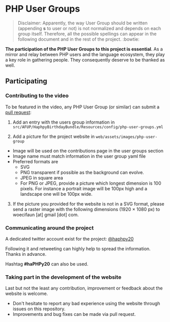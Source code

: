 # PHP User Groups

> Disclaimer: Apparently, the way User Group should be written (appending __s__ to user or not) is not normalized and depends on each group itself. Therefore, all the possible spellings can appear in the following document and in the rest of the project. :bowtie: 

__The participation of the PHP User Groups to this project is essential__. As a mirror and relay between PHP users and the language ecosystem, they play a key role in gathering people. They consequently deserve to be thanked as well.

## Participating

### Contributing to the video

To be featured in the video, any PHP User Group (or similar) can submit a [pull request](https://help.github.com/articles/using-pull-requests/):

1. Add an entry with the users group information in `src/AFUP/HaphpyBirthdayBundle/Resources/config/php-user-groups.yml`

2. Add a picture for the project website in `web/assets/images/php-user-group`
  * Image will be used on the contributions page in the user groups section
  * Image name must match information in the user group yaml file
  * Preferred formats are
    * SVG
    * PNG transparent if possible as the background can evolve.
    * JPEG in square area
    * For PNG or JPEG, provide a picture which longest dimension is 100 pixels. For instance a portrait image will be 100px high and a landscape one will be 100px wide.

3. If the picture you provided for the website is not in a SVG format, please send a raster image with the following dimensions (1920 × 1080 px) to woecifaun [at] gmail [dot] com.

### Communicating around the project

A dedicated twitter account exist for the project: [@haphpy20](https://twitter.com/haphpy20)

Following it and retweeting can highly help to spread the information. Thanks in advance. 

Hashtag __#haPHPy20__ can also be used.

### Taking part in the development of the website

Last but not the least any contribution, improvement or feedback about the website is welcome.
* Don't hesitate to report any bad experience using the website through issues on this repository. 
* Improvements and bug fixes can be made via pull request.

